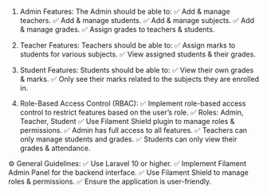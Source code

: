 1. Admin Features:
The Admin should be able to:
✅ Add & manage teachers.
✅ Add & manage students.
✅ Add & manage subjects.
✅ Add & manage grades.
✅ Assign grades to teachers & students.

2. Teacher Features:
Teachers should be able to:
✅ Assign marks to students for various subjects.
✅ View assigned students & their grades.

3. Student Features:
Students should be able to:
✅ View their own grades & marks.
✅ Only see their marks related to the subjects they are enrolled in.

4. Role-Based Access Control (RBAC):
✅ Implement role-based access control to restrict features based on the user’s role.
✅ Roles: Admin, Teacher, Student
✅ Use Filament Shield plugin to manage roles & permissions.
✅ Admin has full access to all features.
✅ Teachers can only manage students and grades.
✅ Students can only view their grades & attendance.

⚙️ General Guidelines:
✅ Use Laravel 10 or higher.
✅ Implement Filament Admin Panel for the backend interface.
✅ Use Filament Shield to manage roles & permissions.
✅ Ensure the application is user-friendly.
